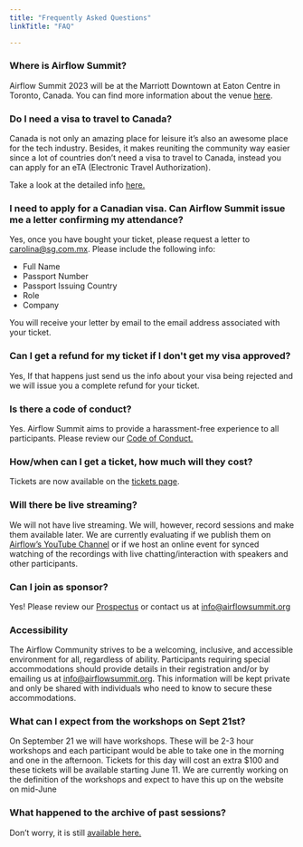```yaml
---
title: "Frequently Asked Questions"
linkTitle: "FAQ"

---
```


### Where is Airflow Summit? 
Airflow Summit 2023 will be at the Marriott Downtown at Eaton Centre in Toronto, Canada. You can find more information about the venue [here](/venue).

### Do I need a visa to travel to Canada?

Canada is not only an amazing place for leisure it’s also an awesome place for the tech industry. Besides, it makes reuniting the community way easier since a lot of countries don’t need a visa to travel to Canada, instead you can apply for an eTA (Electronic Travel Authorization). 

Take a look at the detailed info [here.](/canada-visa-process)

### I need to apply for a Canadian visa. Can Airflow Summit issue me a letter confirming my attendance?

Yes, once you have bought your ticket, please request a letter to carolina@sg.com.mx. Please include the following info:
- Full Name
- Passport Number
- Passport Issuing Country
- Role 
- Company

You will receive your letter by email to the email address associated with your ticket.

### Can I get a refund for my ticket if I don't get my visa approved?

Yes, If that happens just send us the info about your visa being rejected and we will issue you a complete refund for your ticket.


### Is there a code of conduct?

Yes. Airflow Summit aims to provide a harassment-free experience to all participants. Please review our [Code of Conduct.](/coc)

### How/when can I get a ticket, how much will they cost?
Tickets are now available on the [tickets page](/tickets).


### Will there be live streaming?

We will not have live streaming. We will, however, record sessions and make them available later. We are currently evaluating if we publish them on [Airflow’s YouTube Channel](https://www.youtube.com/@ApacheAirflow/featured) or if we host an online event for synced watching of the recordings with live chatting/interaction with speakers and other participants.

### Can I join as sponsor?
Yes! Please review our [Prospectus](/docs/AirflowSummit2023-Prospectus.pdf) or contact us at info@airflowsummit.org

### Accessibility

The Airflow Community strives to be a welcoming, inclusive, and accessible environment for all, regardless of ability. Participants requiring special accommodations should provide details in their registration and/or by emailing us at info@airflowsummit.org. This information will be kept private and only be shared with individuals who need to know to secure these accommodations.

### What can I expect from the workshops on Sept 21st?
On September 21 we will have workshops. These will be 2-3 hour workshops and each participant would be able to take one in the morning and one in the afternoon.
Tickets for this day will cost an extra $100 and these tickets will be available starting June 11. We are currently working on the definition of the workshops and expect to have this up on the website on mid-June

### What happened to the archive of past sessions?

Don’t worry, it is still [available here.](/sessions)

